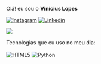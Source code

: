 Olá! eu sou o <strong>Vinícius Lopes</strong>

[![Instagram](https://img.shields.io/badge/Instagram-E4405F?style=for-the-badge&logo=instagram&logoColor=white)](https://instagram.com/Vlopess7)
[![Linkedin](https://img.shields.io/badge/LinkedIn-0077B5?style=for-the-badge&logo=linkedin&logoColor=white)](https://www.linkedin.com/in/vin%C3%ADcius-lopes-1bb568326/)
<br/>

<picture>
  <source
    srcset="https://github-readme-stats.vercel.app/api?username=Vlopes7&show_icons=true&theme=dark"
    media="(prefers-color-scheme: dark)"
  />
  <source
    srcset="https://github-readme-stats.vercel.app/api?username=anuraghazra&show_icons=true"
    media="(prefers-color-scheme: light), (prefers-color-scheme: no-preference)"
  />
  <img src="https://github-readme-stats.vercel.app/api?username=anuraghazra&show_icons=true" />
</picture>

Tecnologias que eu uso no meu dia:
<div style = "display: inline_block">
<img align = "center" alt = "HTML5" src = "https://img.shields.io/badge/HTML5-E34F26?style=for-the-badge&logo=html5&logoColor=white">
<img align = "center" alt = "Python" src = "https://img.shields.io/badge/Python-14354C?style=for-the-badge&logo=python&logoColor=white">
</div>


